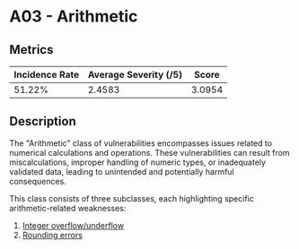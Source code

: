 # A03 - Arithmetic

## Metrics

<center>

| Incidence Rate | Average Severity (/5) | Score      |
|----------------|-----------------------|------------|
|     51.22%     |        2.4583         |   3.0954   |

</center>

## Description

The "Arithmetic" class of vulnerabilities encompasses issues related to numerical calculations and operations. These vulnerabilities can result from miscalculations, improper handling of numeric types, or inadequately validated data, leading to unintended and potentially harmful consequences.

This class consists of three subclasses, each highlighting specific arithmetic-related weaknesses:

1. [Integer overflow/underflow](./integer_overflow.md)
2. [Rounding errors](./rounding_errors.md)
